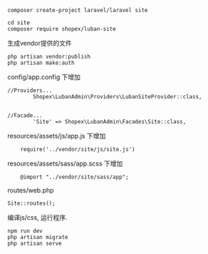 ```
composer create-project laravel/laravel site
```

```
cd site
composer require shopex/luban-site
```

生成vendor提供的文件
```
php artisan vendor:publish
php artisan make:auth
```

config/app.config 下增加

```        
//Providers...
        Shopex\LubanAdmin\Providers\LubanSiteProvider::class,


//Facade...      
        'Site' => Shopex\LubanAdmin\Facades\Site::class,        
```

resources/assets/js/app.js 下增加
```
    require('../vendor/site/js/site.js')
```

resources/assets/sass/app.scss 下增加
```
    @import "../vendor/site/sass/app";
```

routes/web.php
```
Site::routes();
```


编译js/css,  运行程序.
```
npm run dev
php artisan migrate
php artisan serve
```
